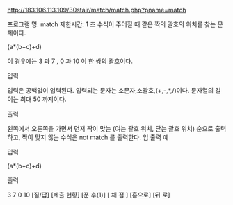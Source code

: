 ﻿http://183.106.113.109/30stair/match/match.php?pname=match

프로그램 명: match
제한시간: 1 초
수식이 주어질 때 같은 짝의 괄호의 위치를 찾는 문제이다.

(a*(b+c)+d)


이 경우에는 3 과 7 , 0 과 10 이 한 쌍의 괄호이다.

입력

입력은 공백없이 입력된다. 입력되는 문자는 소문자,소괄호,(+,-,*,/)이다.
문자열의 길이는 최대 50 까지이다.

출력

왼쪽에서 오른쪽을 가면서 먼저 짝이 맞는 (여는 괄호 위치, 닫는 괄호 위치) 순으로 출력하고, 짝이 맞지 않는 수식은 not match 를 출력한다.
입 출력 예

입력

(a*(b+c)+d)

출력

3 7
0 10
[질/답] [제출 현황] [푼 후(1)]
[ 채 점 ] [홈으로]  [뒤 로]